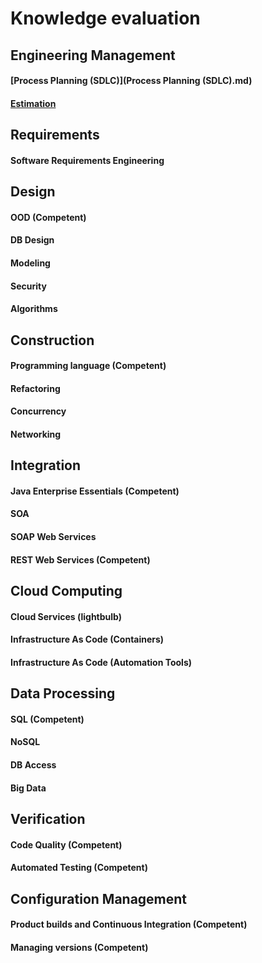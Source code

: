 # Knowledge evaluation

## Engineering Management
#### [Process Planning (SDLC)](Process Planning \(SDLC\).md)
#### [Estimation](Estimation.md)


## Requirements
#### Software Requirements Engineering

## Design
#### OOD (Competent)
#### DB Design
#### Modeling
#### Security
#### Algorithms

## Construction
#### Programming language (Competent)
#### Refactoring
#### Concurrency
#### Networking

## Integration
#### Java Enterprise Essentials (Competent)
#### SOA
#### SOAP Web Services
#### REST Web Services (Competent)

## Cloud Computing
#### Cloud Services (lightbulb)
#### Infrastructure As Code (Containers)
#### Infrastructure As Code (Automation Tools)

## Data Processing
#### SQL (Competent)
#### NoSQL
#### DB Access
#### Big Data

## Verification
#### Code Quality (Competent)
#### Automated Testing (Competent)

## Configuration Management
#### Product builds and Continuous Integration (Competent)
#### Managing versions (Competent)

